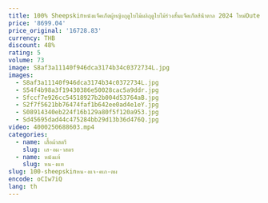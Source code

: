 ```yaml
---
title: 100% Sheepskinหนังแจ็คเก็ตผู้หญิงฤดูใบไม้ผลิฤดูใบไม้ร่วงสั้นแจ็คเก็ตสีน้ําตาล 2024 ใหม่Outerwearsสตรีเสื้อผ้าбка
price: '8699.04'
price_original: '16728.83'
currency: THB
discount: 48%
rating: 5
volume: 73
image: S8af3a11140f946dca3174b34c0372734L.jpg
images:
  - S8af3a11140f946dca3174b34c0372734L.jpg
  - S54f4b98a3f19430386e50028cac5a9ddr.jpg
  - Sfccf7e926cc54518927b2b004d53764aB.jpg
  - S2f7f5621bb76474faf1b642ee0ad4e1eY.jpg
  - S08914340eb224f16b129a80f5f120a953.jpg
  - Sd45695dad44c475284bb29d13b36d476Q.jpg
video: 4000250688603.mp4
categories:
  - name: เสื้อผ้าสตรี
    slug: เส-อผ-าสตร
  - name: หนังแท้
    slug: หน-งแท
slug: 100-sheepskinหน-งแจ-คเก-ตผ
encode: oCIw7iQ
lang: th
---
```

  